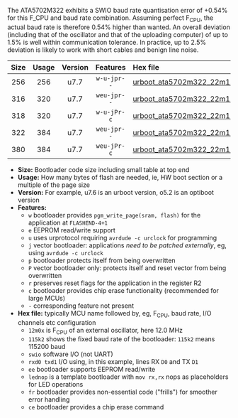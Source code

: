 The ATA5702M322 exhibits a SWIO baud rate quantisation error of +0.54% for this F_CPU and baud rate combination. Assuming perfect F<sub>CPU</sub>, the actual baud rate is therefore 0.54% higher than wanted. An overall deviation (including that of the oscillator and that of the uploading computer) of up to 1.5% is well within communication tolerance. In practice, up to 2.5% deviation is likely to work with short cables and benign line noise.

|Size|Usage|Version|Features|Hex file|
|:-:|:-:|:-:|:-:|:--|
|256|256|u7.7|`w-u-jpr--`|[urboot_ata5702m322_22m1184x_+250k0_swio_rxb0_txb1_lednop.hex](https://raw.githubusercontent.com/stefanrueger/urboot.hex/main/mcus/ata5702m322/external_oscillator/fcpu_22m1184x/br_+250k0/urboot_ata5702m322_22m1184x_+250k0_swio_rxb0_txb1_lednop.hex)|
|316|320|u7.7|`weu-jpr--`|[urboot_ata5702m322_22m1184x_+250k0_swio_rxb0_txb1_ee.hex](https://raw.githubusercontent.com/stefanrueger/urboot.hex/main/mcus/ata5702m322/external_oscillator/fcpu_22m1184x/br_+250k0/urboot_ata5702m322_22m1184x_+250k0_swio_rxb0_txb1_ee.hex)|
|318|320|u7.7|`w-u-jPr-c`|[urboot_ata5702m322_22m1184x_+250k0_swio_rxb0_txb1_lednop_fr_ce.hex](https://raw.githubusercontent.com/stefanrueger/urboot.hex/main/mcus/ata5702m322/external_oscillator/fcpu_22m1184x/br_+250k0/urboot_ata5702m322_22m1184x_+250k0_swio_rxb0_txb1_lednop_fr_ce.hex)|
|322|384|u7.7|`weu-jpr--`|[urboot_ata5702m322_22m1184x_+250k0_swio_rxb0_txb1_ee_lednop.hex](https://raw.githubusercontent.com/stefanrueger/urboot.hex/main/mcus/ata5702m322/external_oscillator/fcpu_22m1184x/br_+250k0/urboot_ata5702m322_22m1184x_+250k0_swio_rxb0_txb1_ee_lednop.hex)|
|380|384|u7.7|`weu-jPr-c`|[urboot_ata5702m322_22m1184x_+250k0_swio_rxb0_txb1_ee_lednop_fr_ce.hex](https://raw.githubusercontent.com/stefanrueger/urboot.hex/main/mcus/ata5702m322/external_oscillator/fcpu_22m1184x/br_+250k0/urboot_ata5702m322_22m1184x_+250k0_swio_rxb0_txb1_ee_lednop_fr_ce.hex)|

- **Size:** Bootloader code size including small table at top end
- **Usage:** How many bytes of flash are needed, ie, HW boot section or a multiple of the page size
- **Version:** For example, u7.6 is an urboot version, o5.2 is an optiboot version
- **Features:**
  + `w` bootloader provides `pgm_write_page(sram, flash)` for the application at `FLASHEND-4+1`
  + `e` EEPROM read/write support
  + `u` uses urprotocol requiring `avrdude -c urclock` for programming
  + `j` vector bootloader: applications *need to be patched externally*, eg, using `avrdude -c urclock`
  + `p` bootloader protects itself from being overwritten
  + `P` vector bootloader only: protects itself and reset vector from being overwritten
  + `r` preserves reset flags for the application in the register R2
  + `c` bootloader provides chip erase functionality (recommended for large MCUs)
  + `-` corresponding feature not present
- **Hex file:** typically MCU name followed by, eg, F<sub>CPU</sub>, baud rate, I/O channels etc configuration
  + `12m0x` is F<sub>CPU</sub> of an external oscillator, here 12.0 MHz
  + `115k2` shows the fixed baud rate of the bootloader: `115k2` means 115200 baud
  + `swio` software I/O (not UART)
  + `rxd0 txd1` I/O using, in this example, lines RX `D0` and TX `D1`
  + `ee` bootloader supports EEPROM read/write
  + `lednop` is a template bootloader with `mov rx,rx` nops as placeholders for LED operations
  + `fr` bootloader provides non-essential code ("frills") for smoother error handling
  + `ce` bootloader provides a chip erase command
